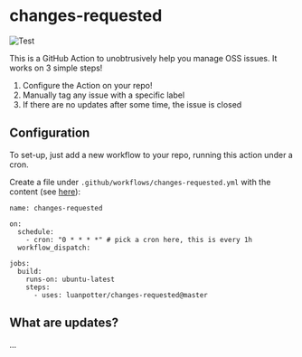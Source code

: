 # changes-requested

<img src="https://github.com/luanpotter/changes-requested/workflows/ci-cd/badge.svg?branch=master&event=push" alt="Test" />

This is a GitHub Action to unobtrusively help you manage OSS issues. It works on 3 simple steps!

1. Configure the Action on your repo!
2. Manually tag any issue with a specific label
3. If there are no updates after some time, the issue is closed

## Configuration

To set-up, just add a new workflow to your repo, running this action under a cron.

Create a file under `.github/workflows/changes-requested.yml` with the content (see [here](.github/workflows/changes-requested.yml)):

```
name: changes-requested

on:
  schedule:
    - cron: "0 * * * *" # pick a cron here, this is every 1h
  workflow_dispatch:

jobs:
  build:
    runs-on: ubuntu-latest
    steps:
      - uses: luanpotter/changes-requested@master
```

## What are updates?

...